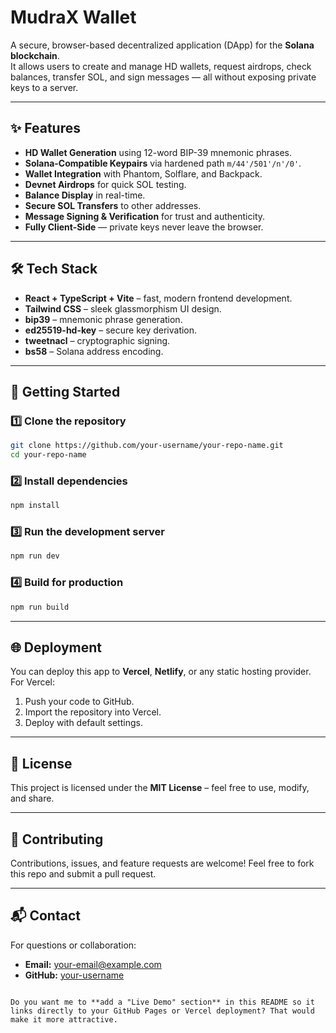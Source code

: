 

# MudraX Wallet

A secure, browser-based decentralized application (DApp) for the **Solana blockchain**.  
It allows users to create and manage HD wallets, request airdrops, check balances, transfer SOL, and sign messages — all without exposing private keys to a server.

---

## ✨ Features

- **HD Wallet Generation** using 12-word BIP-39 mnemonic phrases.
- **Solana-Compatible Keypairs** via hardened path `m/44'/501'/n'/0'`.
- **Wallet Integration** with Phantom, Solflare, and Backpack.
- **Devnet Airdrops** for quick SOL testing.
- **Balance Display** in real-time.
- **Secure SOL Transfers** to other addresses.
- **Message Signing & Verification** for trust and authenticity.
- **Fully Client-Side** — private keys never leave the browser.

---

## 🛠 Tech Stack

- **React + TypeScript + Vite** – fast, modern frontend development.
- **Tailwind CSS** – sleek glassmorphism UI design.
- **bip39** – mnemonic phrase generation.
- **ed25519-hd-key** – secure key derivation.
- **tweetnacl** – cryptographic signing.
- **bs58** – Solana address encoding.

---

## 🚀 Getting Started

### 1️⃣ Clone the repository

```bash
git clone https://github.com/your-username/your-repo-name.git
cd your-repo-name
```

### 2️⃣ Install dependencies

```bash
npm install
```

### 3️⃣ Run the development server

```bash
npm run dev
```

### 4️⃣ Build for production

```bash
npm run build
```

---

## 🌐 Deployment

You can deploy this app to **Vercel**, **Netlify**, or any static hosting provider.
For Vercel:

1. Push your code to GitHub.
2. Import the repository into Vercel.
3. Deploy with default settings.

---

## 📜 License

This project is licensed under the **MIT License** – feel free to use, modify, and share.

---

## 🤝 Contributing

Contributions, issues, and feature requests are welcome!
Feel free to fork this repo and submit a pull request.

---

## 📬 Contact

For questions or collaboration:

* **Email:** [your-email@example.com](mailto:your-email@example.com)
* **GitHub:** [your-username](https://github.com/your-username)

```

Do you want me to **add a "Live Demo" section** in this README so it links directly to your GitHub Pages or Vercel deployment? That would make it more attractive.
```
